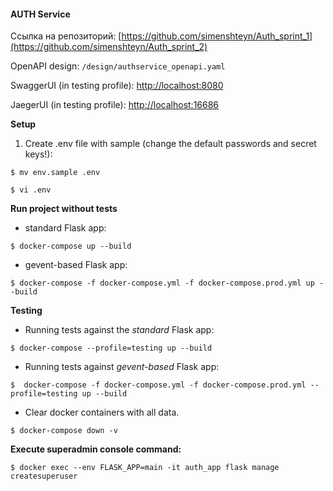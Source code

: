 #### AUTH Service

Ссылка на репозиторий: [https://github.com/simenshteyn/Auth_sprint_1](https://github.com/simenshteyn/Auth_sprint_2)

OpenAPI design: `/design/authservice_openapi.yaml`

SwaggerUI (in testing profile): [http://localhost:8080](http://localhost:8080)

JaegerUI (in testing profile): [http://localhost:16686](http://localhost:16686/)

**Setup**
1. Create .env file with sample (change the default passwords and secret keys!):

`$ mv env.sample .env`

`$ vi .env`

**Run project without tests**

 - standard Flask app:

`$ docker-compose up --build`

 - gevent-based Flask app:

`$ docker-compose -f docker-compose.yml -f docker-compose.prod.yml up --build`


**Testing**
 - Running tests against the *standard* Flask app:
   
`$ docker-compose --profile=testing up --build`
   
 - Running tests against *gevent-based* Flask app:

`$  docker-compose -f docker-compose.yml -f docker-compose.prod.yml --profile=testing up --build`

- Clear docker containers with all data.
 
`$ docker-compose down -v`

**Execute superadmin console command:**

`$ docker exec --env FLASK_APP=main -it auth_app flask manage createsuperuser`
